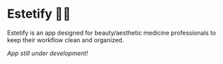 # Estetify 💆‍♀️

Estetify is an app designed for beauty/aesthetic medicine professionals to keep their workflow clean and organized.

_App still under development!_
